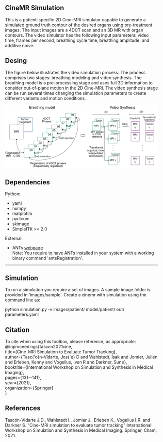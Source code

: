 CineMR Simulation
-----------------

This is a patient-specific 2D Cine-MRI simulator capable to generate a simulated ground truth contour of the desired organs using pre-treatment images. The input images are a 4DCT scan and an 3D MR with organ contours. The video simulator has the following input parameters: video time, frames per second, breathing cycle time, breathing amplitude, and additive noise.

Desing
------

The figure below illustrates the video simulation process. The process comprises two stages: breathing modeling and video synthesis. The breathing model is a pre-processing stage and uses full 3D information to consider out-of-plane motion in the 2D Cine-MRI. The video synthesis stage can be run several times changing the simulation parameters to create different variants and motion conditions.

![CineMR Simulator](https://github.com/josetascon/cinemri-simulation/blob/main/design/cinemri_synthesis.png)


Dependencies
------------

Python:
* yaml
* numpy
* matplotlib
* pydicom
* skimage
* SimpleITK >= 2.0

External:
* ANTs [webpage](http://stnava.github.io/ANTs/)\
Note: You require to have ANTs installed in your system with a working binary command 'antsRegistration'.

---

Simulation
----------

To run a simulation you require a set of images. A sample image folder is provided in 'images/sample'. Create a cinemr with simulation using the command line as:

  python simulation.py -v images/patient/ model/patient/ out/ parameters.yaml
 

Citation
--------

To cite when using this toolbox, please reference, as appropriate:\
@inproceedings{tascon2021cine,\
  title={Cine-MRI Simulation to Evaluate Tumor Tracking},\
  author={Tasc{\'o}n-Vidarte, Jos{\'e} D and Wahlstedt, Isak and Jomier, Julien \
  and Erleben, Kenny and Vogelius, Ivan R and Darkner, Sune},\
  booktitle={International Workshop on Simulation and Synthesis in Medical Imaging},\
  pages={131--141},\
  year={2021},\
  organization={Springer}\
}


References
----------

Tascón-Vidarte J.D., Wahlstedt I., Jomier J., Erleben K., Vogelius I.R. and Darkner S. "Cine-MRI simulation to evaluate tumor tracking" International Workshop on Simulation and Synthesis in Medical Imaging. Springer, Cham, 2021.